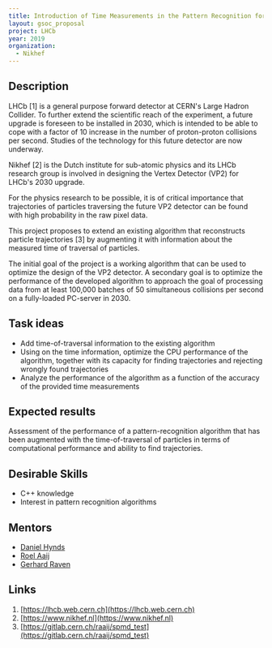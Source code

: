 ```yaml
---
title: Introduction of Time Measurements in the Pattern Recognition for LHCb's Future Vertex Detector
layout: gsoc_proposal
project: LHCb
year: 2019
organization:
  - Nikhef
---
```


## Description

LHCb [1] is a general purpose forward detector at CERN's Large Hadron
Collider. To further extend the scientific reach of the experiment, a
future upgrade is foreseen to be installed in 2030, which is intended
to be able to cope with a factor of 10 increase in the number of
proton-proton collisions per second. Studies of the technology for
this future detector are now underway.

Nikhef [2] is the Dutch institute for sub-atomic physics and its LHCb
research group is involved in designing the Vertex Detector (VP2) for
LHCb's 2030 upgrade.

For the physics research to be possible, it is of critical importance
that trajectories of particles traversing the future VP2 detector can
be found with high probability in the raw pixel data.

This project proposes to extend an existing algorithm that
reconstructs particle trajectories [3] by augmenting it with
information about the measured time of traversal of particles.

The initial goal of the project is a working algorithm that can be
used to optimize the design of the VP2 detector. A secondary goal is
to optimize the performance of the developed algorithm to approach the
goal of processing data from at least 100,000 batches of 50
simultaneous collisions per second on a fully-loaded PC-server in
2030.

## Task ideas
  * Add time-of-traversal information to the existing algorithm
  * Using on the time information, optimize the CPU performance of the
    algorithm, together with its capacity for finding trajectories and
    rejecting wrongly found trajectories
  * Analyze the performance of the algorithm as a function of the
    accuracy of the provided time measurements

## Expected results
Assessment of the performance of a pattern-recognition algorithm that
has been augmented with the time-of-traversal of particles in terms of
computational performance and ability to find trajectories.

## Desirable Skills
  * C++ knowledge
  * Interest in pattern recognition algorithms

## Mentors
  * [Daniel Hynds](mailto:d.hynds@nikhef.nl)
  * [Roel Aaij](mailto:roelaaij@nikhef.nl)
  * [Gerhard Raven](mailto:g.raven@nikhef.nl)

## Links
   1. [https://lhcb.web.cern.ch](https://lhcb.web.cern.ch)
   2. [https://www.nikhef.nl](https://www.nikhef.nl)
   3. [https://gitlab.cern.ch/raaij/spmd_test](https://gitlab.cern.ch/raaij/spmd_test)
